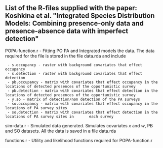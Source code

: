 ## List of the R-files supplied with the paper: Koshkina et al. "Integrated Species Distribution Models: Combining presence-only data and presence-absence data with imperfect detection"

POPA-function.r - Fitting PO PA and Integrated models the data. The data required for the file is stored in the file data.rda and include

	 - s.occupancy - raster with background covariates that effect occupancy
	 - s.detection - raster with background covariates that effect detection
	 - pb.occupancy - matrix with covariates that effect occupancy in the locations of detected presences of the opportunistic survey
	 - pb.detection - matrix with covariates that effect detection in the locations of detected presences of the opportunistic survey
	 - y.so - matrix of detection/non detection of the PA surveys
	 - so.occupancy - matrix with covariates that effect occupancy in the locations of PA survey sites
	 - so.detection - matrix with covariates that effect detection in the locations of PA survey sites in 		each survey


sim-data.r  - Simulated data generated. Simulates covariates _x_ and _w_, PB and SO datasets.  All the data is saved in a file data.rda

functions.r  - Utility and likelihood functions required for POPA-function.r

